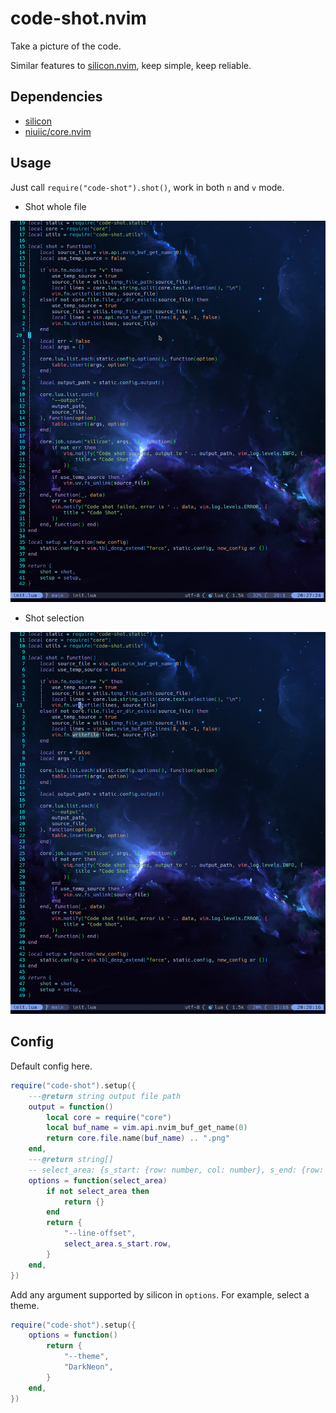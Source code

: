 # code-shot.nvim

Take a picture of the code.

Similar features to [silicon.nvim](https://github.com/krivahtoo/silicon.nvim), keep simple, keep reliable.

## Dependencies

- [silicon](https://github.com/Aloxaf/silicon)
- [niuiic/core.nvim](https://github.com/niuiic/core.nvim)

## Usage

Just call `require("code-shot").shot()`, work in both `n` and `v` mode.

- Shot whole file

<img src="https://github.com/niuiic/assets/blob/main/code-shot.nvim/shot-whole.gif" />

- Shot selection

<img src="https://github.com/niuiic/assets/blob/main/code-shot.nvim/shot-range.gif" />

## Config

Default config here.

```lua
require("code-shot").setup({
	---@return string output file path
	output = function()
		local core = require("core")
		local buf_name = vim.api.nvim_buf_get_name(0)
		return core.file.name(buf_name) .. ".png"
	end,
	---@return string[]
	-- select_area: {s_start: {row: number, col: number}, s_end: {row: number, col: number}} | nil
	options = function(select_area)
		if not select_area then
			return {}
		end
		return {
			"--line-offset",
			select_area.s_start.row,
		}
	end,
})
```

Add any argument supported by silicon in `options`. For example, select a theme.

```lua
require("code-shot").setup({
	options = function()
		return {
			"--theme",
			"DarkNeon",
		}
	end,
})
```
